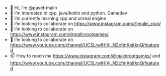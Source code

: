 - 👋 Hi, I’m @pavel-malin
- 👀 I’m interested in cpp, java/kotlin and python. Gamedev
- 🌱 I’m currently learning cpp and unreal engine .
- 💞️ I’m looking to collaborate on https://www.instagram.com/@malin_root/
- 💞️ I’m looking to collaborate on https://www.instagram.com/@malinrootgames/
- 💞️ I’m looking to collaborate on https://www.youtube.com/channel/UCSLrwIHiXj_N2cfmXejfkqQ/featured
- 📫 How to reach me  https://www.instagram.com/@malinrootgames/ and https://www.youtube.com/channel/UCSLrwIHiXj_N2cfmXejfkqQ/featured

<!---
pavel-malin/pavel-malin is a ✨ special ✨ repository because its `README.md` (this file) appears on your GitHub profile.
You can click the Preview link to take a look at your changes.
--->
